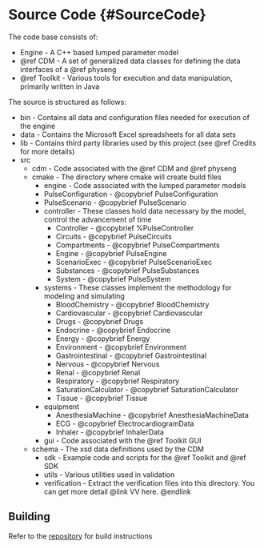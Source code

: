 Source Code {#SourceCode}
===========

The code base consists of:
- Engine - A C++ based lumped parameter model
- @ref CDM - A set of generalized data classes for defining the data interfaces of a @ref physeng
-	@ref Toolkit - Various tools for execution and data manipulation, primarily written in Java 

The source is structured as follows:
- bin - Contains all data and configuration files needed for execution of the engine
- data  - Contains the Microsoft Excel spreadsheets for all data sets
- lib - Contains third party libraries used by this project (see @ref Credits for more details)
- src
	- cdm - Code associated with the @ref CDM and @ref physeng 
  - cmake - The directory where cmake will create build files
	- engine - Code associated with the lumped parameter models 
    - PulseConfiguration - @copybrief PulseConfiguration
    - PulseScenario - @copybrief PulseScenario
    - controller - These classes hold data necessary by the model, control the advancement of time
      - Controller - @copybrief %PulseController
      - Circuits - @copybrief PulseCircuits
      - Compartments - @copybrief PulseCompartments
      - Engine - @copybrief PulseEngine
      - ScenarioExec - @copybrief PulseScenarioExec
      - Substances - @copybrief PulseSubstances
      - System - @copybrief PulseSystem
    - systems - These classes implement the methodology for modeling and simulating
      - BloodChemistry - @copybrief BloodChemistry
      - Cardiovascular - @copybrief Cardiovascular
      - Drugs - @copybrief Drugs
      - Endocrine - @copybrief Endocrine
      - Energy - @copybrief Energy
      - Environment - @copybrief Environment
      - Gastrointestinal - @copybrief Gastrointestinal
      - Nervous - @copybrief Nervous
      - Renal - @copybrief Renal
      - Respiratory - @copybrief Respiratory		
      - SaturationCalculator - @copybrief SaturationCalculator	
      - Tissue - @copybrief Tissue
    - equipment
      - AnesthesiaMachine - @copybrief AnesthesiaMachineData
      - ECG - @copybrief ElectrocardiogramData
      - Inhaler - @copybrief InhalerData    
	- gui - Code associated with the @ref Toolkit GUI
  - schema - The xsd data definitions used by the CDM
	- sdk - Example code and scripts for the @ref Toolkit and @ref SDK
	- utils - Various utilities used in validation
	- verification - Extract the verification files into this directory. You can get more detail @link VV here. @endlink
	
## Building

Refer to the <a href="https://gitlab.kitware.com/physiology/engine">repository</a> for build instructions